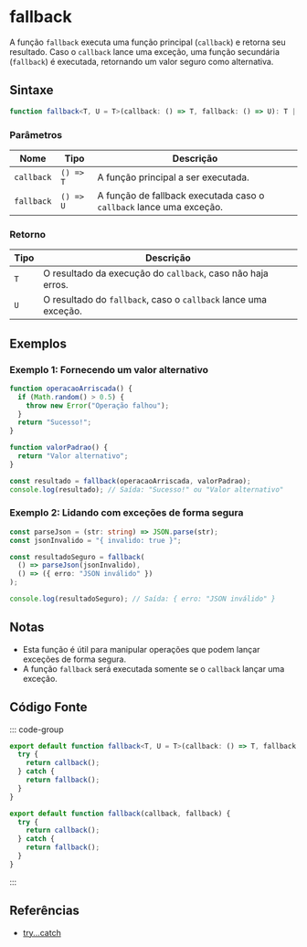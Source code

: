 # fallback

A função `fallback` executa uma função principal (`callback`) e retorna seu resultado. Caso o `callback` lance uma exceção, uma função secundária (`fallback`) é executada, retornando um valor seguro como alternativa.

## Sintaxe

```typescript
function fallback<T, U = T>(callback: () => T, fallback: () => U): T | U;
```

### Parâmetros

| Nome        | Tipo               | Descrição                                                                  |
|-------------|--------------------|----------------------------------------------------------------------------|
| `callback`  | `() => T`          | A função principal a ser executada.                                        |
| `fallback`  | `() => U`          | A função de fallback executada caso o `callback` lance uma exceção.        |

### Retorno

| Tipo      | Descrição                                                                |
|-----------|--------------------------------------------------------------------------|
| `T`       | O resultado da execução do `callback`, caso não haja erros.              |
| `U`       | O resultado do `fallback`, caso o `callback` lance uma exceção.          |

## Exemplos

### Exemplo 1: Fornecendo um valor alternativo

```typescript
function operacaoArriscada() {
  if (Math.random() > 0.5) {
    throw new Error("Operação falhou");
  }
  return "Sucesso!";
}

function valorPadrao() {
  return "Valor alternativo";
}

const resultado = fallback(operacaoArriscada, valorPadrao);
console.log(resultado); // Saída: "Sucesso!" ou "Valor alternativo"
```

### Exemplo 2: Lidando com exceções de forma segura

```typescript
const parseJson = (str: string) => JSON.parse(str);
const jsonInvalido = "{ invalido: true }";

const resultadoSeguro = fallback(
  () => parseJson(jsonInvalido),
  () => ({ erro: "JSON inválido" })
);

console.log(resultadoSeguro); // Saída: { erro: "JSON inválido" }
```

## Notas

- Esta função é útil para manipular operações que podem lançar exceções de forma segura.
- A função `fallback` será executada somente se o `callback` lançar uma exceção.

## Código Fonte

::: code-group
```typescript
export default function fallback<T, U = T>(callback: () => T, fallback: () => U): T | U {
  try {
    return callback();
  } catch {
    return fallback();
  }
}
```

```javascript
export default function fallback(callback, fallback) {
  try {
    return callback();
  } catch {
    return fallback();
  }
}
```
:::

## Referências

- [try...catch](https://developer.mozilla.org/pt-BR/docs/Web/JavaScript/Reference/Statements/try...catch)
